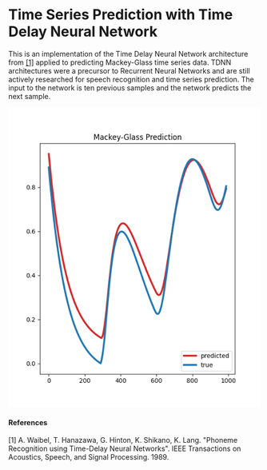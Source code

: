 # Time Series Prediction with Time Delay Neural Network

This is an implementation of the Time Delay Neural Network architecture from [[1]](#1) applied to predicting Mackey-Glass time series data. TDNN architectures were a precursor to Recurrent Neural Networks and are still actively researched for speech recognition and time series prediction. The input to the network is ten previous samples and the network predicts the next sample.

![](https://github.com/btilmon/TDNN/blob/master/Figure_1.png)



#### References
<a id="1">[1]</a> 
A. Waibel, T. Hanazawa, G. Hinton, K. Shikano, K. Lang. 
"Phoneme Recognition using Time-Delay Neural Networks".
IEEE Transactions on Acoustics, Speech, and Signal Processing. 1989.

